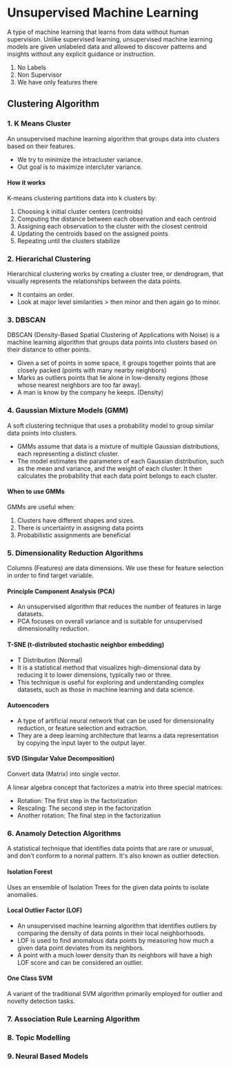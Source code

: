 # Unsupervised Machine Learning

A type of machine learning that learns from data without human supervision. Unlike supervised learning, unsupervised machine learning models are given unlabeled data and allowed to discover patterns and insights without any explicit guidance or instruction.

1. No Labels
2. Non Supervisor
3. We have only features there

## Clustering Algorithm

### 1. K Means Cluster

An unsupervised machine learning algorithm that groups data into clusters based on their features. 

- We try to minimize the intracluster variance.
- Out goal is to maximize intercluter variance.

#### How it works

K-means clustering partitions data into k clusters by: 
1. Choosing k initial cluster centers (centroids) 
2. Computing the distance between each observation and each centroid 
3. Assigning each observation to the cluster with the closest centroid 
4. Updating the centroids based on the assigned points 
5. Repeating until the clusters stabilize 

### 2. Hierarichal Clustering

Hierarchical clustering works by creating a cluster tree, or dendrogram, that visually represents the relationships between the data points.

- It contains an order.
- Look at major level similarities > then minor and then again go to minor.

### 3. DBSCAN

DBSCAN (Density-Based Spatial Clustering of Applications with Noise) is a machine learning algorithm that groups data points into clusters based on their distance to other points.

- Given a set of points in some space, it groups together points that are closely packed (points with many nearby neighbors)
- Marks as outliers points that lie alone in low-density regions (those whose nearest neighbors are too far away).
- A man is know by the company he keeps. (Density)

### 4. Gaussian Mixture Models (GMM)

A soft clustering technique that uses a probability model to group similar data points into clusters.

- GMMs assume that data is a mixture of multiple Gaussian distributions, each representing a distinct cluster.
- The model estimates the parameters of each Gaussian distribution, such as the mean and variance, and the weight of each cluster. It then calculates the probability that each data point belongs to each cluster.

#### When to use GMMs

GMMs are useful when: 

1. Clusters have different shapes and sizes.
2. There is uncertainty in assigning data points 
3. Probabilistic assignments are beneficial 


### 5. Dimensionality Reduction Algorithms

Columns (Features) are data dimensions. We use these for feature selection in order to find target variable.

#### Principle Component Analysis (PCA)

- An unsupervised algorithm that reduces the number of features in large datasets.
- PCA focuses on overall variance and is suitable for unsupervised dimensionality reduction.

#### T-SNE (t-distributed stochastic neighbor embedding)

- T Distribution (Normal)
- It is a statistical method that visualizes high-dimensional data by reducing it to lower dimensions, typically two or three. 
- This technique is useful for exploring and understanding complex datasets, such as those in machine learning and data science. 

#### Autoencoders

- A type of artificial neural network that can be used for dimensionality reduction, or feature selection and extraction.
- They are a deep learning architecture that learns a data representation by copying the input layer to the output layer.

#### SVD (Singular Value Decomposition)

Convert data (Matrix) into single vector.

A linear algebra concept that factorizes a matrix into three special matrices:
- Rotation: The first step in the factorization
- Rescaling: The second step in the factorization
- Another rotation: The final step in the factorization 

### 6. Anamoly Detection Algorithms

A statistical technique that identifies data points that are rare or unusual, and don't conform to a normal pattern.
It's also known as outlier detection.

#### Isolation Forest

Uses an ensemble of Isolation Trees for the given data points to isolate anomalies.

#### Local Outlier Factor (LOF)

- An unsupervised machine learning algorithm that identifies outliers by comparing the density of data points in their local neighborhoods.
- LOF is used to find anomalous data points by measuring how much a given data point deviates from its neighbors.
- A point with a much lower density than its neighbors will have a high LOF score and can be considered an outlier. 

#### One Class SVM

A variant of the traditional SVM algorithm primarily employed for outlier and novelty detection tasks.

### 7. Association Rule Learning Algorithm

### 8. Topic Modelling

### 9. Neural Based Models
